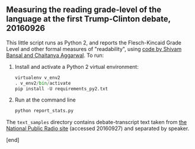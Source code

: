 ## Measuring the reading grade-level of the language at the first Trump-Clinton debate, 20160926

This little script runs as Python 2, and reports the Flesch-Kincaid Grade Level and other formal measures of "readability", using [code by Shivam Bansal and Chaitanya Aggarwal](https://github.com/shivam5992/textstat). To run:

 1. Install and activate a Python 2 virtual environment:

    ```python
    virtualenv v_env2
    . v_env2/bin/activate
    pip install -U requirements_py2.txt
    ```

 1. Run at the command line
    
    ```bash
    python report_stats.py
    ```
The `text_samples` directory contains debate-transcript text taken from [the National Public Radio site](http://www.npr.org/2016/09/26/495115346/fact-check-first-presidential-debate) (accessed 20160927) and separated by speaker.

[end]
